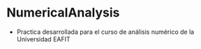 # NumericalAnalysis
- Practica desarrollada para el curso de análisis numérico de la Universidad EAFIT
